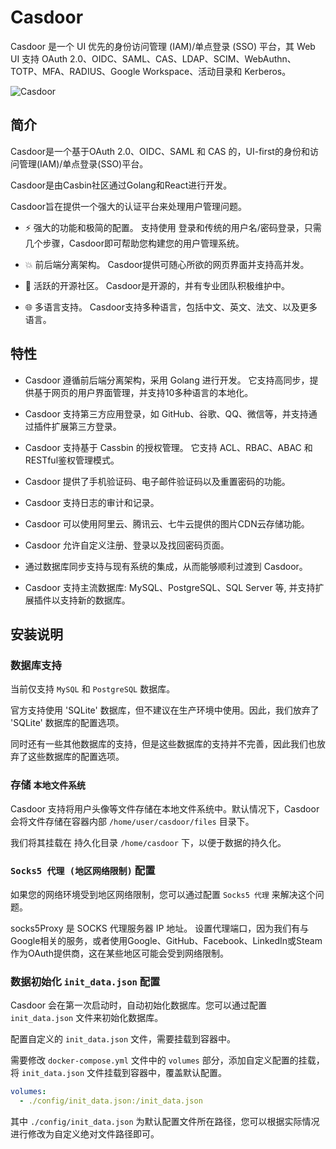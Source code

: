 # Casdoor

Casdoor 是一个 UI 优先的身份访问管理 (IAM)/单点登录 (SSO) 平台，其 Web UI 支持 OAuth
2.0、OIDC、SAML、CAS、LDAP、SCIM、WebAuthn、TOTP、MFA、RADIUS、Google Workspace、活动目录和 Kerberos。

![Casdoor](https://file.lifebus.top/imgs/casdoor_cover.png)

## 简介

Casdoor是一个基于OAuth 2.0、OIDC、SAML 和 CAS 的，UI-first的身份和访问管理(IAM)/单点登录(SSO)平台。

Casdoor是由Casbin社区通过Golang和React进行开发。

Casdoor旨在提供一个强大的认证平台来处理用户管理问题。

+ ⚡️ 强大的功能和极简的配置。 支持使用 登录和传统的用户名/密码登录，只需几个步骤，Casdoor即可帮助您构建您的用户管理系统。

+ 💥 前后端分离架构。 Casdoor提供可随心所欲的网页界面并支持高并发。

+ 🥂 活跃的开源社区。 Casdoor是开源的，并有专业团队积极维护中。

+ 🌐 多语言支持。 Casdoor支持多种语言，包括中文、英文、法文、以及更多语言。

## 特性

+ Casdoor 遵循前后端分离架构，采用 Golang 进行开发。 它支持高同步，提供基于网页的用户界面管理，并支持10多种语言的本地化。

+ Casdoor 支持第三方应用登录，如 GitHub、谷歌、QQ、微信等，并支持通过插件扩展第三方登录。

+ Casdoor 支持基于 Cassbin 的授权管理。 它支持 ACL、RBAC、ABAC 和 RESTful鉴权管理模式。

+ Casdoor 提供了手机验证码、电子邮件验证码以及重置密码的功能。

+ Casdoor 支持日志的审计和记录。

+ Casdoor 可以使用阿里云、腾讯云、七牛云提供的图片CDN云存储功能。

+ Casdoor 允许自定义注册、登录以及找回密码页面。

+ 通过数据库同步支持与现有系统的集成，从而能够顺利过渡到 Casdoor。

+ Casdoor 支持主流数据库: MySQL、PostgreSQL、SQL Server 等, 并支持扩展插件以支持新的数据库。

## 安装说明

### 数据库支持

当前仅支持 `MySQL` 和 `PostgreSQL` 数据库。

官方支持使用 'SQLite' 数据库，但不建议在生产环境中使用。因此，我们放弃了 'SQLite' 数据库的配置选项。

同时还有一些其他数据库的支持，但是这些数据库的支持并不完善，因此我们也放弃了这些数据库的配置选项。

### 存储 `本地文件系统`

Casdoor 支持将用户头像等文件存储在本地文件系统中。默认情况下，Casdoor 会将文件存储在容器内部 `/home/user/casdoor/files`
目录下。

我们将其挂载在 持久化目录 `/home/casdoor` 下，以便于数据的持久化。

### `Socks5 代理 (地区网络限制)` 配置

如果您的网络环境受到地区网络限制，您可以通过配置 `Socks5 代理` 来解决这个问题。

socks5Proxy 是 SOCKS 代理服务器 IP 地址。
设置代理端口，因为我们有与Google相关的服务，或者使用Google、GitHub、Facebook、LinkedIn或Steam作为OAuth提供商，这在某些地区可能会受到网络限制。

### 数据初始化 `init_data.json` 配置

Casdoor 会在第一次启动时，自动初始化数据库。您可以通过配置 `init_data.json` 文件来初始化数据库。

配置自定义的 `init_data.json` 文件，需要挂载到容器中。

需要修改 `docker-compose.yml` 文件中的 `volumes` 部分，添加自定义配置的挂载，将 `init_data.json` 文件挂载到容器中，覆盖默认配置。

```yaml
volumes:
  - ./config/init_data.json:/init_data.json
```

其中 `./config/init_data.json` 为默认配置文件所在路径，您可以根据实际情况进行修改为自定义绝对文件路径即可。
